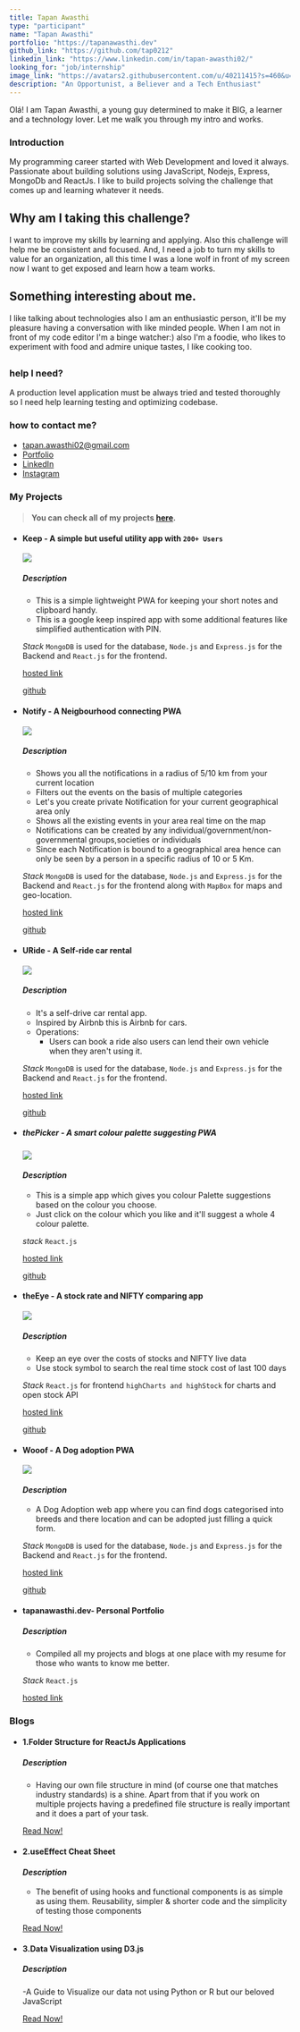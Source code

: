 ```yaml
---
title: Tapan Awasthi
type: "participant"
name: "Tapan Awasthi"
portfolio: "https://tapanawasthi.dev"
github_link: "https://github.com/tap0212"
linkedin_link: "https://www.linkedin.com/in/tapan-awasthi02/"
looking_for: "job/internship"
image_link: "https://avatars2.githubusercontent.com/u/40211415?s=460&u=794004e6b714e9f9570bc3e29b5e3280faafde54&v=4"
description: "An Opportunist, a Believer and a Tech Enthusiast"
---
```


Olá! I am Tapan Awasthi, a young guy determined to make it BIG, a learner and a technology lover. Let me walk you through my intro and works.

### Introduction

My programming career started with Web Development and loved it always.
Passionate about building solutions using JavaScript, Nodejs, Express, MongoDb and  ReactJs. I like to build projects solving the challenge that comes up and learning whatever it needs.

## Why am I taking this challenge?

I want to improve my skills by learning and applying.
Also this challenge will help me be consistent and focused.
And, I need a job to turn my skills to value for an organization, all this time I was a lone wolf in front of my screen now I want to get exposed and learn how a team works.


## Something interesting about me.

I like talking about technologies also I am an enthusiastic person, it'll be my pleasure having a conversation with like minded people. When I am not in front of my code editor I'm a binge watcher:) also I'm a foodie, who likes to experiment with food and admire unique tastes, I like cooking too.

## 
### help I need?

A production level application must be always tried and tested thoroughly so I need help learning testing and optimizing codebase.

### how to contact me?

- tapan.awasthi02@gmail.com
- [Portfolio](https://tapanawasthi.dev)
- [LinkedIn](https://www.linkedin.com/in/tapan-awasthi02/)
- [Instagram](https://www.instagram.com/tapanAwasthi_/)

### My Projects

> #### You can check all of my projects [here](https://tapanawasthi.dev).


- #### Keep - A simple but useful utility app with `200+ Users`
  ![](https://raw.githubusercontent.com/tap0212/keepClient/master/keep%20(online-video-cutter.com).gif)
  ##### _Description_ 
  - This is a simple lightweight PWA for keeping your short notes and clipboard handy.
  - This is a google keep inspired app with some additional features like simplified     authentication with PIN.

  _Stack_ `MongoDB` is used for the database, `Node.js` and `Express.js` for the Backend and `React.js` for the frontend.

  [hosted link](https://www.keep.tapanawasthi.dev)

  [github](https://github.com/tap0212/keepClient)


- #### Notify - A Neigbourhood connecting PWA
  ![](https://raw.githubusercontent.com/tap0212/connect/master/notify%20(online-video-cutter.com).gif)

  ##### _Description_ 
  - Shows you all the notifications in a radius of 5/10 km from your current location
  - Filters out the events on the basis of multiple categories
  - Let's you create private Notification for your current geographical area only
  - Shows all the existing events in your area real time on the map
  - Notifications can be created by any individual/government/non-governmental groups,societies or individuals
  - Since each Notification is bound to a geographical area hence can only be seen by a person in a specific radius of 10 or 5 Km.

  _Stack_ `MongoDB` is used for the database, `Node.js` and `Express.js` for the Backend and `React.js` for the frontend along with `MapBox` for maps and geo-location.

  [hosted link](https://notify.tapanawasthi.dev)

  [github](https://github.com/tap0212/connect)


- #### URide - A Self-ride car rental
  ![](https://raw.githubusercontent.com/tap0212/uRideClient/master/uRide%20(online-video-cutter.com).gif)
  ##### _Description_ 
  - It's a self-drive car rental app.
  - Inspired by Airbnb this is Airbnb for cars.
  - Operations:
    - Users can book a ride also users can lend their own vehicle when they aren't using it.

  _Stack_ `MongoDB` is used for the database, `Node.js` and `Express.js` for the Backend and `React.js` for the frontend.

  [hosted link](https://uride.tapanawasthi.dev)

  [github](https://github.com/tap0212/uRideClient)

- ##### thePicker - A smart colour palette suggesting PWA
  ![](https://raw.githubusercontent.com/tap0212/thePicker/master/thePicker%20(online-video-cutter.com).gif)
  #### _Description_ 
  - This is a simple app which gives you colour Palette suggestions based on the colour you choose.
  - Just click on the colour which you like and it'll suggest a whole 4 colour palette.

  _stack_  `React.js`

  [hosted link](https://thepicker.vercel.app)

  [github](https://github.com/tap0212/thePicker)



- #### theEye - A stock rate and NIFTY comparing app
  ![](https://raw.githubusercontent.com/tap0212/eye/master/theEye%20(online-video-cutter.com).gif)
  ##### _Description_ 
  - Keep an eye over the costs of stocks and NIFTY live data
  - Use stock symbol to search the real time stock cost of last 100 days

  _Stack_  `React.js` for frontend `highCharts and highStock` for charts and open stock API

  [hosted link](https://theeye.tapanawasthi.dev)

  [github](https://github.com/tap0212/eye)



- #### Wooof - A Dog adoption PWA
  ![](https://raw.githubusercontent.com/tap0212/wooof/master/wooof%20(online-video-cutter.com)%20(1).gif)
  #### _Description_ 
  - A Dog Adoption web app where you can find dogs categorised into breeds and there location and can be adopted just filling a quick form.

  _Stack_ `MongoDB` is used for the database, `Node.js` and `Express.js` for the Backend and `React.js` for the frontend.

  [hosted link](https://wooof.tapanawasthi.dev/)

  [github](https://github.com/tap0212/wooof)


- #### tapanawasthi.dev-  Personal Portfolio 

  ##### _Description_ 
  - Compiled all my projects and blogs at one place with my resume for those who wants to know me better.

  _Stack_  `React.js`

  [hosted link](https://tapanawasthi.dev/)





### Blogs

- #### 1.Folder Structure for ReactJs Applications


  ##### _Description_
  - Having our own file structure in mind (of course one that matches industry standards) is a shine. Apart from that if you work on multiple projects having a predefined file structure is really important and it does a part of your task.

  [Read Now!](https://medium.com/@tapan.awasthi02/folder-structure-for-reactjs-applications-d96435d7a311)

- #### 2.useEffect Cheat Sheet


  #### _Description_
  - The benefit of using hooks and functional components is as simple as using them. Reusability, simpler & shorter code and the simplicity of testing those components

  [Read Now!](https://medium.com/@tapan.awasthi02/useeffect-cheat-sheet-6d670414abe1)


- #### 3.Data Visualization using D3.js


  ##### _Description_
  -A Guide to Visualize our data not using Python or R but our beloved JavaScript

  [Read Now!](https://medium.com/@tapan.awasthi02/data-visualisation-using-d3-js-553a356a9f16)
